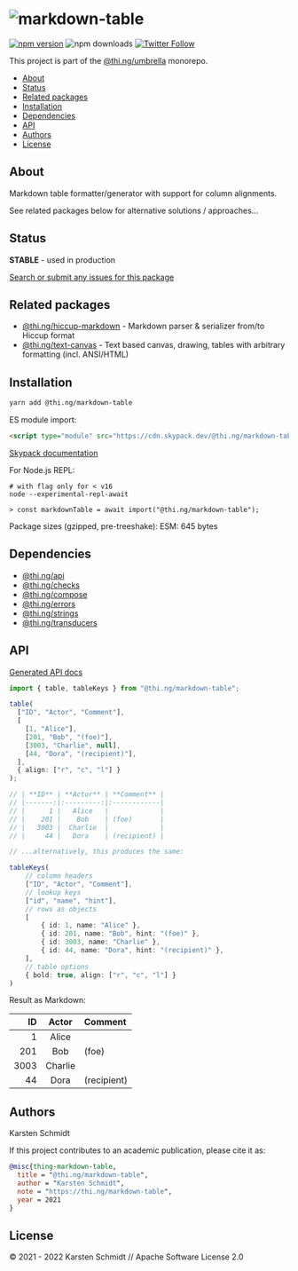 <!-- This file is generated - DO NOT EDIT! -->

# ![markdown-table](https://media.thi.ng/umbrella/banners-20220914/thing-markdown-table.svg?1530d92b)

[![npm version](https://img.shields.io/npm/v/@thi.ng/markdown-table.svg)](https://www.npmjs.com/package/@thi.ng/markdown-table)
![npm downloads](https://img.shields.io/npm/dm/@thi.ng/markdown-table.svg)
[![Twitter Follow](https://img.shields.io/twitter/follow/thing_umbrella.svg?style=flat-square&label=twitter)](https://twitter.com/thing_umbrella)

This project is part of the
[@thi.ng/umbrella](https://github.com/thi-ng/umbrella/) monorepo.

- [About](#about)
- [Status](#status)
- [Related packages](#related-packages)
- [Installation](#installation)
- [Dependencies](#dependencies)
- [API](#api)
- [Authors](#authors)
- [License](#license)

## About

Markdown table formatter/generator with support for column alignments.

See related packages below for alternative solutions / approaches...

## Status

**STABLE** - used in production

[Search or submit any issues for this package](https://github.com/thi-ng/umbrella/issues?q=%5Bmarkdown-table%5D+in%3Atitle)

## Related packages

- [@thi.ng/hiccup-markdown](https://github.com/thi-ng/umbrella/tree/develop/packages/hiccup-markdown) - Markdown parser & serializer from/to Hiccup format
- [@thi.ng/text-canvas](https://github.com/thi-ng/umbrella/tree/develop/packages/text-canvas) - Text based canvas, drawing, tables with arbitrary formatting (incl. ANSI/HTML)

## Installation

```bash
yarn add @thi.ng/markdown-table
```

ES module import:

```html
<script type="module" src="https://cdn.skypack.dev/@thi.ng/markdown-table"></script>
```

[Skypack documentation](https://docs.skypack.dev/)

For Node.js REPL:

```text
# with flag only for < v16
node --experimental-repl-await

> const markdownTable = await import("@thi.ng/markdown-table");
```

Package sizes (gzipped, pre-treeshake): ESM: 645 bytes

## Dependencies

- [@thi.ng/api](https://github.com/thi-ng/umbrella/tree/develop/packages/api)
- [@thi.ng/checks](https://github.com/thi-ng/umbrella/tree/develop/packages/checks)
- [@thi.ng/compose](https://github.com/thi-ng/umbrella/tree/develop/packages/compose)
- [@thi.ng/errors](https://github.com/thi-ng/umbrella/tree/develop/packages/errors)
- [@thi.ng/strings](https://github.com/thi-ng/umbrella/tree/develop/packages/strings)
- [@thi.ng/transducers](https://github.com/thi-ng/umbrella/tree/develop/packages/transducers)

## API

[Generated API docs](https://docs.thi.ng/umbrella/markdown-table/)

```ts
import { table, tableKeys } from "@thi.ng/markdown-table";

table(
  ["ID", "Actor", "Comment"],
  [
    [1, "Alice"],
    [201, "Bob", "(foe)"],
    [3003, "Charlie", null],
    [44, "Dora", "(recipient)"],
  ],
  { align: ["r", "c", "l"] }
);

// | **ID** | **Actor** | **Comment** |
// |-------:|:---------:|:------------|
// |      1 |   Alice   |             |
// |    201 |    Bob    | (foe)       |
// |   3003 |  Charlie  |             |
// |     44 |   Dora    | (recipient) |

// ...alternatively, this produces the same:

tableKeys(
    // column headers
    ["ID", "Actor", "Comment"],
    // lookup keys
    ["id", "name", "hint"],
    // rows as objects
    [
        { id: 1, name: "Alice" },
        { id: 201, name: "Bob", hint: "(foe)" },
        { id: 3003, name: "Charlie" },
        { id: 44, name: "Dora", hint: "(recipient)" },
    ],
    // table options
    { bold: true, align: ["r", "c", "l"] }
)
```

Result as Markdown:

| **ID** | **Actor** | **Comment** |
|-------:|:---------:|:------------|
|      1 |   Alice   |             |
|    201 |    Bob    | (foe)       |
|   3003 |  Charlie  |             |
|     44 |   Dora    | (recipient) |

## Authors

Karsten Schmidt

If this project contributes to an academic publication, please cite it as:

```bibtex
@misc{thing-markdown-table,
  title = "@thi.ng/markdown-table",
  author = "Karsten Schmidt",
  note = "https://thi.ng/markdown-table",
  year = 2021
}
```

## License

&copy; 2021 - 2022 Karsten Schmidt // Apache Software License 2.0
